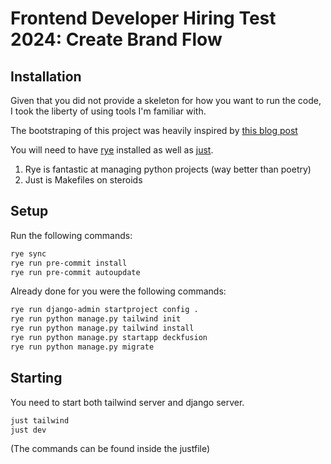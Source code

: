 # Frontend Developer Hiring Test 2024: Create Brand Flow

## Installation

Given that you did not provide a skeleton for how you want to run the code, 
I took the liberty of using tools I'm familiar with.

The bootstraping of this project was heavily inspired by [this blog post](https://geoff.tuxpup.com/posts/django_tailwind_htmx_how_i_start/)

You will need to have [rye](https://rye.astral.sh/) installed as well as [just](https://github.com/casey/just).

1. Rye is fantastic at managing python projects (way better than poetry)
2. Just is Makefiles on steroids

## Setup

Run the following commands:

```sh
rye sync
rye run pre-commit install
rye run pre-commit autoupdate
```

Already done for you were the following commands:

```sh
rye run django-admin startproject config .
rye run python manage.py tailwind init
rye run python manage.py tailwind install
rye run python manage.py startapp deckfusion
rye run python manage.py migrate
```

## Starting

You need to start both tailwind server and django server.

```sh
just tailwind
just dev
```

(The commands can be found inside the justfile)
